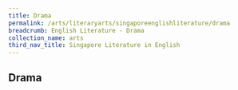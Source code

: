 ```yaml
---
title: Drama
permalink: /arts/literaryarts/singaporeenglishliterature/drama
breadcrumb: English Literature - Drama
collection_name: arts
third_nav_title: Singapore Literature in English 
---
```


## **Drama**